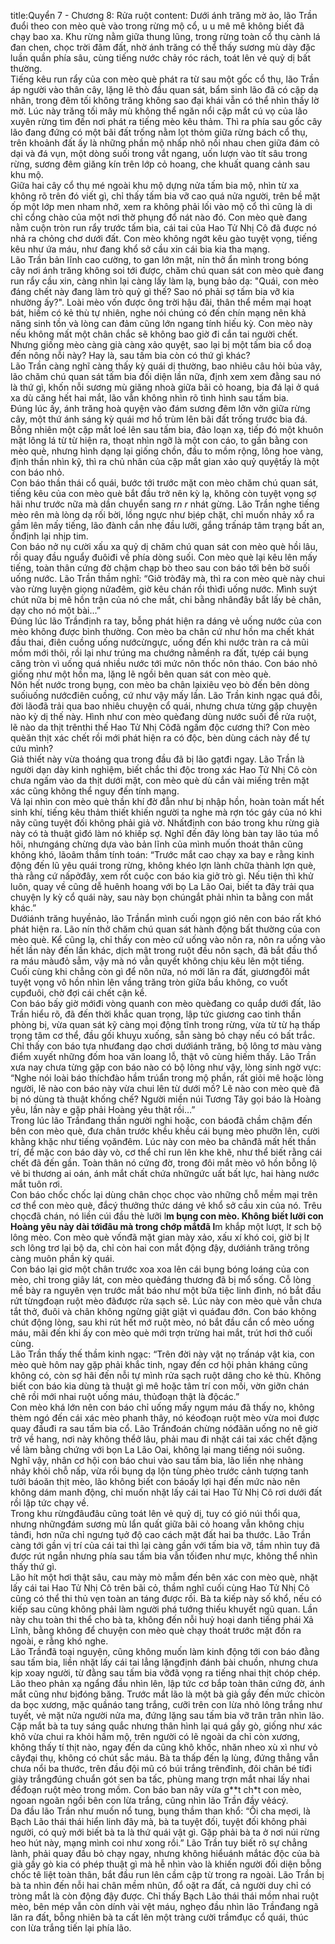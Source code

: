 title:Quyển 7 - Chương 8: Rửa ruột
content:
Dưới ánh trăng mờ ảo, lão Trần đuổi theo con mèo què vào trong rừng mộ cổ, u u mê mê không biết đã chạy bao xa. Khu rừng nằm giữa thung lũng, trong rừng toàn cổ thụ cành lá đan chen, chọc trời đâm đất, nhờ ánh trăng có thể thấy sương mù dày đặc luần quần phía sâu, cùng tiếng nước chảy róc rách, toát lên vẻ quỷ dị bất thường.<br>Tiếng kêu run rẩy của con mèo què phát ra từ sau một gốc cổ thụ, lão Trần áp người vào thân cây, lặng lẽ thò đầu quan sát, bẩm sinh lão đã có cặp dạ nhãn, trong đêm tối không trăng không sao đại khái vẫn có thể nhìn thấy lờ mờ. Lúc này trăng tối mây mù không thể ngăn nổi cặp mắt cú vọ của lão xuyên rừng tìm đến nơi phát ra tiếng mèo kêu thảm. Thì ra phía sau gốc cây lão đang đứng có một bãi đất trống nằm lọt thỏm giữa rừng bách cổ thụ, trên khoảnh đất ấy là những phần mộ nhấp nhô nối nhau chen giữa đám cỏ dại và đá vụn, một dòng suối trong vắt ngang, uốn lượn vào tít sâu trong rừng, sương đêm giăng kín trên lớp cỏ hoang, che khuất quang cảnh sau khu mộ.<br>Giữa hai cây cổ thụ mé ngoài khu mộ dựng nửa tấm bia mộ, nhìn từ xa không rõ trên đó viết gì, chỉ thấy tấm bia vỡ cao quá nửa người, trên bề mặt ốp một lớp men nham nhở, xem ra không phải lối vào mộ cổ thì cũng là di chỉ cổng chào của một nơi thờ phụng đổ nát nào đó. Con mèo què đang nằm cuộn tròn run rẩy trước tấm bia, cái tai của Hao Tử Nhị Cô đã được nó nhả ra chỏng chơ dưới đất. Con mèo không ngớt kêu gào tuyệt vọng, tiếng kêu như ứa máu, như đang khổ sở cầu xin cái bia kia tha mạng.<br>Lão Trần bản lĩnh cao cường, to gan lớn mật, nín thở ẩn mình trong bóng cây nơi ánh trăng không soi tới được, chăm chú quan sát con mèo què đang run rẩy cầu xin, càng nhìn lại càng lấy làm lạ, bụng bảo dạ: "Quái, con mèo đáng chết này đang làm trò quỷ gì thế? Sao nó phải sợ tấm bia vỡ kia nhường ấy?". Loài mèo vốn được ông trời hậu đãi, thân thể mềm mại hoạt bát, hiếm có kẻ thù tự nhiên, nghe nói chúng có đến chín mạng nên khả năng sinh tồn và lòng can đảm cũng lớn ngang tính hiếu kỳ. Con mèo này nếu không mất một chân chắc sẽ không bao giờ đi cắn tai người chết. Nhưng giống mèo càng già càng xảo quyệt, sao lại bị một tấm bia cổ doạ đến nông nỗi này? Hay là, sau tấm bia còn có thứ gì khác?<br>Lão Trần càng nghĩ càng thấy kỳ quái dị thường, bao nhiêu câu hỏi bủa vây, lão chăm chú quan sát tấm bia đối diện lần nữa, định xem xem đằng sau nó là thứ gì, khốn nỗi sương mù giăng nhoà giữa bãi cỏ hoang, bia đá lại ở quá xa dù căng hết hai mắt, lão vẫn không nhìn rõ tình hình sau tấm bia.<br>Đúng lúc ấy, ánh trăng hoà quyện vào đám sương đêm lởn vởn giữa rừng cây, một thứ ánh sáng kỳ quái mơ hồ trùm lên bãi đất trống trước bia đá. Bỗng nhiên một cặp mắt loé lên sau tấm bia, đảo loạn xạ, tiếp đó một khuôn mặt lông lá từ từ hiện ra, thoạt nhìn ngỡ là một con cáo, to gần bằng con mèo què, nhưng hình dạng lại giống chồn, đầu to mồm rộng, lông hoe vàng, định thần nhìn kỹ, thì ra chủ nhân của cặp mắt gian xảo quỷ quyệtấy là một con báo nhỏ.<br>Con báo thần thái cổ quái, bước tới trước mặt con mèo chăm chú quan sát, tiếng kêu của con mèo què bắt đầu trở nên kỳ lạ, không còn tuyệt vọng sợ hãi như trước nữa mà dần chuyển sang r*n r* nhát gừng. Lão Trần nghe tiếng mèo rên mà lòng dạ rối bời, lồng ngực như bịép chặt, chỉ muốn nhảy xổ ra gầm lên mấy tiếng, lão đành cắn nhẹ đầu lưỡi, gắng trấnáp tâm trạng bất an, ổnđịnh lại nhịp tim.<br>Con báo nở nụ cười xấu xa quỷ dị chăm chú quan sát con mèo què hồi lâu, rồi quay đầu nguẩy đuôiđi về phía dòng suối. Con mèo què lại kêu lên mấy tiếng, toàn thân cứng đờ chậm chạp bò theo sau con báo tới bên bờ suối uống nước. Lão Trần thầm nghĩ: “Giở tròđây mà, thì ra con mèo què này chui vào rừng luyện giọng nửađêm, giờ kêu chán rồi thìđi uống nước. Mình suýt chút nữa bị mê hồn trận của nó che mắt, chi bằng nhânđây bắt lấy bẻ chân, dạy cho nó một bài…”<br>Đúng lúc lão Trầnđịnh ra tay, bỗng phát hiện ra dáng vẻ uống nước của con mèo không được bình thường. Con mèo ba chân cứ như hồn ma chết khát đầu thai, điên cuồng uống nướcừngực, uống đến khi nước tràn ra cả mũi mồm mới thôi, rồi lại như trúng ma chướng nằmềnh ra đất, tựép cái bụng căng tròn vì uống quá nhiều nước tới mức nôn thốc nôn tháo. Con báo nhỏ giống như một hồn ma, lặng lẽ ngồi bên quan sát con mèo què.<br>Nôn hết nước trong bụng, con mèo ba chân lạixiêu vẹo bò đến bên dòng suốiuống nướcđiên cuồng, cứ như vậy mấy lần. Lão Trần kinh ngạc quá đỗi, đời lãođã trải qua bao nhiêu chuyện cổ quái, nhưng chưa từng gặp chuyện nào kỳ dị thế này. Hình như con mèo quèđang dùng nước suối để rửa ruột, lẽ nào da thịt trênthi thế Hao Tử Nhị Côđã ngấm độc cương thi? Con mèo quèăn thịt xác chết rồi mới phát hiện ra có độc, bèn dùng cách này để tự cứu mình?<br>Giả thiết này vừa thoáng qua trong đầu đã bị lão gạtđi ngay. Lão Trần là người dạn dày kinh nghiệm, biết chắc thi độc trong xác Hao Tử Nhị Cô còn chưa ngấm vào da thịt dưới mặt, con mèo què dù cắn vài miếng trên mặt xác cũng không thể nguy đến tính mạng.<br>Vả lại nhìn con mèo què thần khí đờ đẫn như bị nhập hồn, hoàn toàn mất hết sinh khí, tiếng kêu thảm thiết khiến người ta nghe mà rợn tóc gáy của nó khi nãy cũng tuyệt đối không phải giả vờ. Nhấtđịnh con báo trong khu rừng già này có tà thuật gìđó làm nó khiếp sợ. Nghĩ đến đây lòng bàn tay lão túa mồ hôi, nhưngáng chừng dựa vào bản lĩnh của mình muốn thoát thân cũng không khó, lãoâm thầm tính toán: “Trước mắt cao chạy xa bay e rằng kinh động đến lũ yêu quái trong rừng, không khéo lợn lành chữa thành lợn què, thà rằng cứ nấpởđây, xem rốt cuộc con báo kia giở trò gì. Nếu tiện thì khử luôn, quay về cũng dễ huênh hoang với bọ La Lão Oai, biết ta đây trải qua chuyện ly kỳ cổ quái này, sau này bọn chúngắt phải nhìn ta bằng con mắt khác.”<br>Dướiánh trăng huyềnảo, lão Trầnẩn mình cuối ngọn gió nên con báo rất khó phát hiện ra. Lão nín thở chăm chú quan sát hành động bất thường của con mèo què. Kể cũng lạ, chỉ thấy con mèo cứ uống vào nôn ra, nôn ra uống vào hết lần này đến lần khác, dịch mật trong ruột đều nôn sạch, đã bắt đầu thổ ra máu màuđỏ sẫm, vậy mà nó vẫn quyết không chịu kêu lên một tiếng. Cuối cùng khi chẳng còn gì để nôn nữa, nó mới lăn ra đất, giươngđôi mắt tuyệt vọng vô hồn nhìn lên vầng trăng tròn giữa bầu không, co vuốt cụpđuôi, chờ đợi cái chết cận kề.<br>Con báo bấy giờ mớiđi vòng quanh con mèo quèđang co quắp dưới đất, lão Trần hiểu rõ, đã đến thời khắc quan trọng, lập tức giương cao tinh thần phòng bị, vừa quan sát kỹ càng mọi động tĩnh trong rừng, vừa từ từ hạ thấp trọng tâm cơ thể, đầu gối khuỵu xuống, sẵn sàng bỏ chạy nếu có bất trắc.<br>Chỉ thấy con báo tựa nhưđang dạo chơi dướiánh trăng, bộ lông tơ màu vàng điểm xuyết những đốm hoa văn loang lỗ, thật vô cùng hiếm thấy. Lão Trần xưa nay chưa từng gặp con báo nào có bộ lông như vậy, lòng sinh ngờ vực: “Nghe nói loài báo thíchđào hầm trúẩn trong mộ phần, rất giỏi mê hoặc lòng người, lẽ nào con báo này vừa chui lên từ dưới mồ? Lẽ nào con mèo què đã bị nó dùng tà thuật khống chế? Người miền núi Tương Tây gọi báo là Hoàng yêu, lần này e gặp phải Hoàng yêu thật rồi…”<br>Trong lúc lão Trầnđang thần người nghi hoặc, con báođã chầm chậm đến bên con mèo què, đưa chân trước khều khều cái bụng mèo phưỡn lên, cười khằng khặc như tiếng vọănđêm. Lúc này con mèo ba chânđã mất hết thần trí, để mặc con báo dày vò, cơ thể chỉ run lên khe khẽ, như thể biết rằng cái chết đã đến gần. Toàn thân nó cứng đờ, trong đôi mắt mèo vô hồn bỗng lộ vẻ bi thương ai oán, ánh mắt chất chứa nhữngức uất bất lực, hai hàng nước mắt tuôn rơi.<br>Con báo chốc chốc lại dùng chân chọc chọc vào những chỗ mềm mại trên cơ thể con mèo què, đắcý thưởng thức dáng vẻ khổ sở cầu xin của nó. Trêu chọcđã chán, nó liền cúi đầu thè lưỡi l**m bụng con mèo. Không biết lưỡi con Hoàng yêu này dài tớiđâu mà trong chớp mắtđã l**m khắp một lượt, l*t s*ch bộ lông mèo. Con mèo què vốnđã mặt gian mày xảo, xấu xí khó coi, giờ bị l*t s*ch lông trơ lại bộ da, chỉ còn hai con mắt động đậy, dướiánh trăng trông càng muôn phần kỳ quái.<br>Con báo lại giơ một chân trước xoa xoa lên cái bụng bóng loáng của con mèo, chỉ trong giây lát, con mèo quèđáng thương đã bị mổ sống. Cỗ lòng mề bày ra nguyên vẹn trước mắt báo như một bữa tiệc linh đình, nó bắt đầu rứt từngđoạn ruột mèo đãđược rửa sạch sẽ. Lúc này con mèo què vẫn chưa tắt thở, đuôi và chân không ngừng giật giật vì quáđau đớn. Con báo không chút động lòng, sau khi rút hết mớ ruột mèo, nó bắt đầu cắn cổ mèo uống máu, mãi đến khi ấy con mèo què mới trợn trừng hai mắt, trút hơi thở cuối cùng.<br>Lão Trần thấy thế thầm kinh ngạc: “Trên đời này vật nọ trấnáp vật kia, con mèo què hôm nay gặp phải khắc tinh, ngay đến cơ hội phản kháng cũng không có, còn sợ hãi đến nỗi tự mình rửa sạch ruột dâng cho kẻ thù. Không biết con báo kia dùng tà thuật gì mê hoặc tâm trí con mồi, vờn giỡn chán chê rồi mới nhai ruột uống máu, thủđoạn thật là độcác.”<br>Con mèo khá lớn nên con báo chỉ uống mấy ngụm máu đã thấy no, không thèm ngó đến cái xác mèo phanh thây, nó kéođoạn ruột mèo vừa moi được quay đầuđi ra sau tấm bia cổ. Lão Trầnđoán chừng nóđãăn uống no nê giờ trở về hang, nơi này không thểở lâu, phải mau đi nhặt cái tai xác chết đặng về làm bằng chứng với bọn La Lão Oai, không lại mang tiếng nói suông.<br>Nghĩ vậy, nhân cơ hội con báo chui vào sau tấm bia, lão liền nhẹ nhàng nhảy khỏi chỗ nấp, vừa rồi bụng dạ lộn tùng phèo trước cảnh tượng tanh tưởi báoăn thịt mèo, lão không biết con báoấy lợi hại đến mức nào nên không dám manh động, chỉ muốn nhặt lấy cái tai Hao Tử Nhị Cô rơi dưới đất rồi lập tức chạy về.<br>Trong khu rừngđâuđâu cũng toát lên vẻ quỷ dị, tuy có gió núi thổi qua, nhưng nhữngđám sương mù lẩn quất giữa bãi cỏ hoang vẫn không chịu tảnđi, hơn nữa chỉ ngưng tụở độ cao cách mặt đất hai ba thước. Lão Trần càng tới gần vị trí của cái tai thì lại càng gần với tấm bia vỡ, tầm nhìn tuy đã được rút ngắn nhưng phía sau tấm bia vẫn tốiđen như mực, không thể nhìn thấy thứ gì.<br>Lão hít một hơi thật sâu, cau mày mò mẫm đến bên xác con mèo què, nhặt lấy cái tai Hao Tử Nhị Cô trên bãi cỏ, thầm nghĩ cuối cùng Hao Tử Nhị Cô cũng có thể thi thủ vẹn toàn an táng được rồi. Bà ta kiếp này số khổ, nếu có kiếp sau cũng không phải làm người phá tướng thiếu khuyết ngũ quan. Lần này chu toàn thi thể cho bà ta, không đến nỗi huỷ hoại danh tiếng phái Xả Lĩnh, bằng không để chuyện con mèo què chạy thoát trước mặt đồn ra ngoài, e rằng khó nghe.<br>Lão Trầnđã toại nguyện, cũng không muốn làm kinh động tới con báo đằng sau tấm bia, liền nhặt lấy cái tai lẳng lặngđịnh đánh bài chuồn, nhưng chưa kịp xoay người, từ đằng sau tấm bia vỡđã vọng ra tiếng nhai thịt chóp chép. Lão theo phản xạ ngẩng đầu nhìn lên, lập tức cơ bắp toàn thân cứng đờ, ánh mắt cũng như bịđóng băng. Trước mắt lão là một bà già gầy đến mức chỉcòn da bọc xương, mặc quầnáo tang trắng, cưỡi trên con lừa nhỏ lông trắng như tuyết, vẻ mặt nửa người nửa ma, đứng lặng sau tấm bia vỡ trân trân nhìn lão.<br>Cặp mắt bà ta tuy sáng quắc nhưng thân hình lại quá gầy gò, giống như xác khô vừa chui ra khỏi hầm mộ, trên người có lẽ ngoài da chỉ còn xương, không thấy tí thịt nào, ngay đến da cũng khô khốc, nhăn nheo xù xì như vỏ câyđại thụ, không có chút sắc máu. Bà ta thấp đến lạ lùng, đứng thẳng vẫn chưa nổi ba thước, trên đầu đội mũ có búi trắng trênđỉnh, đôi chân bé tíđi giày trắngđúng chuẩn gót sen ba tấc, phùng mang trợn mắt nhai lấy nhai đểđoạn ruột mèo trong mồm. Con báo ban nãy vừa g**t ch*t con mèo, ngoan ngoãn ngồi bên con lừa trắng, cũng nhìn lão Trần đầy vẻácý.<br>Da đầu lão Trần như muốn nổ tung, bụng thầm than khổ: “Ối cha mẹơi, là Bạch Lão thái thái hiển linh đây mà, bà ta tuyệt đối, tuyệt đối không phải người, có quỷ mới biết bà ta là thứ quái vật gì. Gặp phải bà ta ở nơi núi rừng heo hút này, mạng mình coi như xong rồi.” Lão Trần tuy biết rõ sự chẳng lành, phải quay đầu bỏ chạy ngay, nhưng không hiểuánh mắtác độc của bà già gầy gò kia có phép thuật gì mà hễ nhìn vào là khiến người đối diện bỗng chốc tê liệt toàn thân, bắt đầu run lên cầm cập từ trong ra ngoài. Lão Trần bị bà ta nhìn đến nỗi hai chân mềm nhũn, đổ oặt ra đất, cả người duy chỉ có tròng mắt là còn động đậy được. Chỉ thấy Bạch Lão thái thái mồm nhai ruột mèo, bên mép vẫn còn dính vài vệt máu, nghẹo đầu nhìn lão Trầnđang ngã lăn ra đất, bỗng nhiên bà ta cất lên một tràng cười trầmđục cổ quái, thúc con lừa trắng tiến lại phía lão.